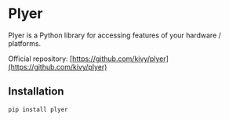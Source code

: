 # Plyer

Plyer is a Python library for accessing features of your hardware / platforms.

Official repository: [https://github.com/kivy/plyer](https://github.com/kivy/plyer)

## Installation
```
pip install plyer
```
